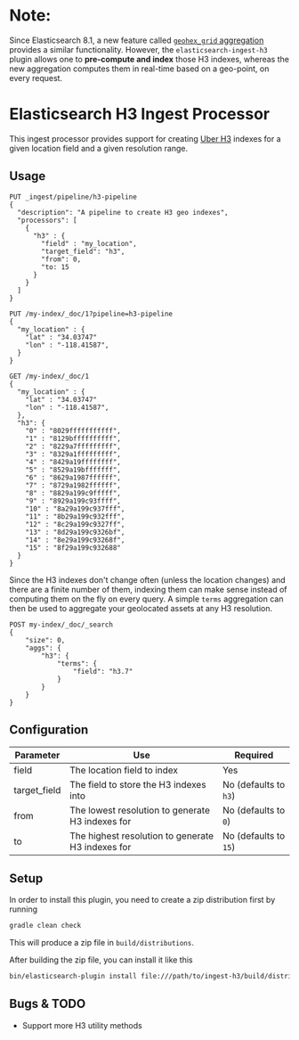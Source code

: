 # Note: 
Since Elasticsearch 8.1, a new feature called [`geohex_grid` aggregation](https://www.elastic.co/guide/en/elasticsearch/reference/8.1/search-aggregations-bucket-geohexgrid-aggregation.html) provides a similar functionality. However, the `elasticsearch-ingest-h3` plugin allows one to **pre-compute and index** those H3 indexes, whereas the new aggregation computes them in real-time based on a geo-point, on every request.

# Elasticsearch H3 Ingest Processor

This ingest processor provides support for creating [Uber H3](https://uber.github.io/h3) 
indexes for a given location field and a given resolution range. 

## Usage


```
PUT _ingest/pipeline/h3-pipeline
{
  "description": "A pipeline to create H3 geo indexes",
  "processors": [
    {
      "h3" : {
        "field" : "my_location",
        "target_field": "h3",
        "from": 0,
        "to: 15
      }
    }
  ]
}

PUT /my-index/_doc/1?pipeline=h3-pipeline
{
  "my_location" : {
    "lat" : "34.03747"
    "lon" : "-118.41587",
  }
}

GET /my-index/_doc/1
{
  "my_location" : {
    "lat" : "34.03747"
    "lon" : "-118.41587",
  },
  "h3": {
    "0" : "8029fffffffffff",
    "1" : "8129bffffffffff",
    "2" : "8229a7fffffffff",
    "3" : "8329a1fffffffff",
    "4" : "8429a19ffffffff",
    "5" : "8529a19bfffffff",
    "6" : "8629a1987ffffff",
    "7" : "8729a1982ffffff",
    "8" : "8829a199c9fffff",
    "9" : "8929a199c93ffff",
    "10" : "8a29a199c937fff",
    "11" : "8b29a199c932fff",
    "12" : "8c29a199c9327ff",
    "13" : "8d29a199c9326bf",
    "14" : "8e29a199c93268f",
    "15" : "8f29a199c932688"
  }
}
```

Since the H3 indexes don't change often (unless the location changes) and there are a finite number of them, indexing them can make sense instead of computing them on the fly on every query.
A simple `terms` aggregation can then be used to aggregate your geolocated assets at any H3 resolution. 
```
POST my-index/_doc/_search
{
    "size": 0,
    "aggs": {
        "h3": {
            "terms": {
                "field": "h3.7"
            }
        }
    }
}
```

## Configuration

| Parameter    | Use | Required              |
|--------------| --- |-----------------------|
| field        | The location field to index | Yes                   |
| target_field | The field to store the H3 indexes into | No (defaults to `h3`) |
| from         | The lowest resolution to generate H3 indexes for | No (defaults to `0`)  |
| to          | The highest resolution to generate H3 indexes for | No (defaults to `15`) |

## Setup

In order to install this plugin, you need to create a zip distribution first by running

```bash
gradle clean check
```

This will produce a zip file in `build/distributions`.

After building the zip file, you can install it like this

```bash
bin/elasticsearch-plugin install file:///path/to/ingest-h3/build/distributions/ingest-h3-1.0.0-SNAPSHOT.zip
```

## Bugs & TODO

* Support more H3 utility methods

